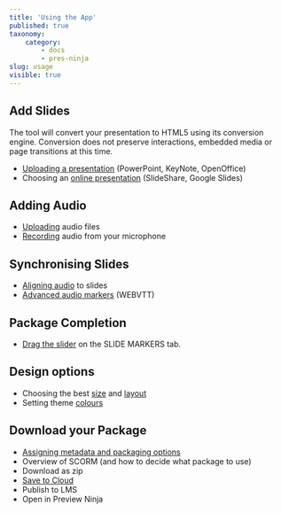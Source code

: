 ```yaml
---
title: 'Using the App'
published: true
taxonomy:
    category:
        - docs
        - pres-ninja
slug: usage
visible: true
---
```


## Add Slides

The tool will convert your presentation to HTML5 using its conversion engine. Conversion does not preserve interactions, embedded media or page transitions at this time.

* [Uploading a presentation](using-the-app/uploading#uploading) (PowerPoint, KeyNote, OpenOffice)
* Choosing an [online presentation](using-the-app/uploading#linking) (SlideShare, Google Slides)

## Adding Audio

* [Uploading](using-the-app/uploading-audio#uploading) audio files
* [Recording](using-the-app/uploading-audio#recording) audio from your microphone

## Synchronising Slides

* [Aligning audio](using-the-app/slide-markers) to slides
* [Advanced audio markers](using-the-app/slide-markers#advanced-marker-manipulation) (WEBVTT)

## Package Completion

* [Drag the slider](using-the-app/package-completion) on the SLIDE MARKERS tab.

## Design options

* Choosing the best [size](using-the-app/design-settings#size) and [layout](using-the-app/design-settings#aspect-ratio)
* Setting theme [colours](using-the-app/design-settings#colours)

## Download your Package

* [Assigning metadata and packaging options](using-the-app/download-settings)
* Overview of SCORM (and how to decide what package to use)
* Download as zip
* [Save to Cloud](using-the-app/download-settings#saving-to-cloud)
* Publish to LMS
* Open in Preview Ninja
